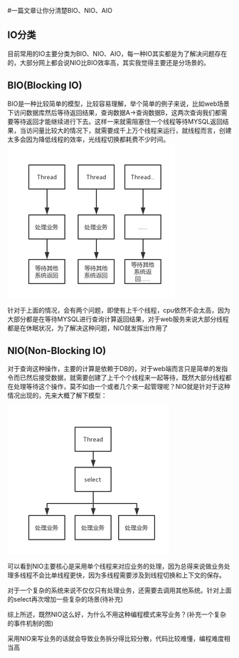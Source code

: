 #一篇文章让你分清楚BIO、NIO、AIO
## IO分类
目前常用的IO主要分类为BIO、NIO、AIO，每一种IO其实都是为了解决问题存在的，大部分网上都会说NIO比BIO效率高，其实我觉得主要还是分场景的。
## BIO(Blocking IO)
BIO是一种比较简单的模型，比较容易理解，举个简单的例子来说，比如web场景下访问数据库然后等待返回结果，查询数据A->查询数据B，这两次查询我们都需要等待返回才能继续进行下去。这样一来就需阻塞住一个线程等待MYSQL返回结果，当访问量比较大的情况下，就需要成千上万个线程来运行，就线程而言，创建太多会因为降低线程的效率，光线程切换都耗费不少时间。
![](https://github.com/wangkang007/nginx-source-read/blob/master/nginx%E4%BA%8B%E4%BB%B6%E6%9C%BA%E5%88%B6/img/BIOModel.png?raw=true)

针对于上面的情况，会有两个问题，即使有上千个线程，cpu依然不会太高，因为大部分都是在等待MYSQL进行查询计算返回结果，对于web服务来说大部分线程都是在休眠状况，为了解决这种问题，NIO就发挥出作用了
## NIO(Non-Blocking IO)
对于查询这种操作，主要的计算是依赖于DB的，对于web端而言只是简单的发指令而已然后接受数据，就需要创建了上千个个线程来一起等待，既然大部分线程都在处理等待这个操作，莫不如由一个或者几个来一起管理呢？NIO就是针对于这种情况出现的，先来大概了解下模型：

![](https://github.com/wangkang007/nginx-source-read/blob/master/nginx%E4%BA%8B%E4%BB%B6%E6%9C%BA%E5%88%B6/img/NIO1.png?raw=true)

可以看到NIO主要核心是采用单个线程来对应业务的处理，因为总得来说做业务处理多线程不会比单线程更快，因为多线程需要涉及到线程切换和上下文的保存。

对于一个复杂的系统来说不仅仅只有处理业务，还需要去调用其他系统。针对上面的select再次增加一些复杂的场景(待补充)

综上所述，既然NIO这么好，为什么不用这种编程模式来写业务？(补充一个复杂的事件机制的图)

采用NIO来写业务的话就会导致业务拆分得比较分散，代码比较难懂，编程难度相当高

